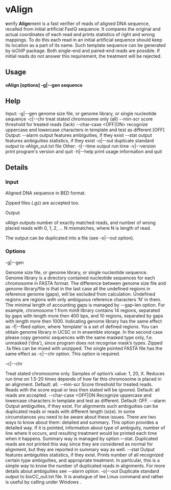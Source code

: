 # vAlign
<b>v</b>erify <b>Align</b>ment is a fast verifier of reads of aligned DNA sequence, recalled from initial artificial FastQ sequence. It compares the original and actual coordinates of each read and prints statistics of right and wrong mappings.
To do this each read in an initial artificial sequence should keep its location as a part of its name. Such template sequence can be generated by isChIP package. Both single-end and paired-end reads are possible. If initial reads do not answer this requirement, the treatment will be rejected.

## Usage
#### vAlign [options] -g|--gen <name> sequence

## Help
Input:
      -g|--gen <name>       genome size file, or genome library, or single nucleotide sequence
      -c|--chr <chars>      treat stated chromosome only (all)
  --min-scr <int>       score threshold for treated reads (lack)
  --char-case <OFF|ON>  recognize uppercase and lowercase characters in template and test
                        as different [OFF]
Output:
--alarm               output features ambiguities, if they exist
--stat                output features ambiguities statistics, if they exist
-o|--out              duplicate standard output to vAlign_out.txt file
Other:
  -t|--time             output run time
  -v|--version          print program's version and quit
  -h|--help             print usage information and quit

## Details

### Input
Aligned DNA sequence in BED format.

Zipped files (.gz) are accepted too.

Output

vAlign outputs number of exactly matched reads, and number of wrong placed reads with 0, 1, 2, … N mismatches, where N is length of read.

The output can be duplicated into a file (see -o|--out option).

### Options
-g|--gen <file>

Genome size file, or genome library, or single nucleotide sequence. 
Genome library is a directory contained nucleotide sequences for each chromosome in FASTA format.
The difference between genome size file and genome library/file is that in the last case all the undefined regions in reference genome (gaps), will be excluded from calculation. 
Undefined regions are regions with only ambiguous reference characters ‘N’ in them.
The minimal length of accounting gaps is managed by --gap-len option.
For example, chromosome 1 from mm9 library contains 14 regions, separated by gaps with length more then 400 bps, and 10 regions, separated by gaps with length more then 1000.
Indicating genome library has the same effect as -f|--fbed option, where ‘template’ is a set of defined regions.
You can obtain genome library in UCSC or in ensemble storage. In the second case please copy genomic sequences with the same masked type only, f.e. unmasked (‘dna'), since program does not recognise mask’s types.
Zipped .fa files can be mixed with unzipped.
The single pointed FASTA file has the same effect as -c|--chr option.
This option is required.

-c|--chr <chars>

Treat stated chromosome only. Samples of option’s value: 1, 20, X.
Reduces run time on 1.5-20 times depends of how far this chromosome is placed in an alignment. 
Default: all.
--min-scr <int>
Score threshold for treated reads. Reads with the score equal or less then stated will be ignored.
Default: all reads are accepted.
--char-case <OFF|ON
Recognize uppercase and lowercase characters in template and test as different.
Default: OFF.
--alarm
Output ambiguities, if they exist.
For alignments such ambiguities can be duplicated reads or reads with different length (size).
In some circumstances you need to be aware about these issues. There are two ways to know about them: detailed and summary.
This option provides a detailed way. If it is pointed, information about type of ambiguity, number of line where it occurs, and resulting treatment would be printed each time when it happens.
Summary way is managed by option –-stat.
Duplicated reads are not printed this way since they are considered as normal for alignment, but they are reported in summary way as well.
--stat
Output features ambiguities statistics, if they exist. Prints number of all recognized certain type ambiguities, and appropriate treatment.
In particular, this is a simple way to know the number of duplicated reads in alignments.
For more details about ambiguities see --alarm option.
-o|--out
Duplicate standard output to bioCC_out.txt file. It is analogue of tee Linux command and rather is useful by calling under Windows .

